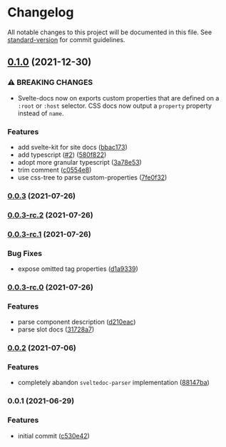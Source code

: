 # Changelog

All notable changes to this project will be documented in this file. See [standard-version](https://github.com/conventional-changelog/standard-version) for commit guidelines.

## [0.1.0](https://github.com/kwangure/svelte-docs/compare/v0.0.3...v0.1.0) (2021-12-30)


### ⚠ BREAKING CHANGES

* Svelte-docs now on exports custom properties that are
defined on a `:root` or `:host` selector. CSS docs now output a
`property` property instead of `name`.

### Features

* add svelte-kit for site docs ([bbac173](https://github.com/kwangure/svelte-docs/commit/bbac173187905607cdd2b25121b2cfca152532af))
* add typescript ([#2](https://github.com/kwangure/svelte-docs/issues/2)) ([580f822](https://github.com/kwangure/svelte-docs/commit/580f8225270a7619fed6f9e021993f139610d2a6))
* adopt more granular typescript ([3a78e53](https://github.com/kwangure/svelte-docs/commit/3a78e539efa36be4189ba161a237ec8e5a648e39))
* trim comment ([c0554e8](https://github.com/kwangure/svelte-docs/commit/c0554e803be3910d278af83aa4d9c87fc5e2cac5))
* use css-tree to parse custom-properties ([7fe0f32](https://github.com/kwangure/svelte-docs/commit/7fe0f32eac682f7c6a7845fa07bab8bec245b690))

### [0.0.3](https://github.com/kwangure/svelte-docs/compare/v0.0.3-rc.2...v0.0.3) (2021-07-26)

### [0.0.3-rc.2](https://github.com/kwangure/svelte-docs/compare/v0.0.3-rc.1...v0.0.3-rc.2) (2021-07-26)

### [0.0.3-rc.1](https://github.com/kwangure/svelte-docs/compare/v0.0.3-rc.0...v0.0.3-rc.1) (2021-07-26)


### Bug Fixes

* expose omitted tag properties ([d1a9339](https://github.com/kwangure/svelte-docs/commit/d1a933998a97aa693544b3a91b4b1c3fb8b2f305))

### [0.0.3-rc.0](https://github.com/kwangure/svelte-docs/compare/v0.0.2...v0.0.3-rc.0) (2021-07-26)


### Features

* parse component description ([d210eac](https://github.com/kwangure/svelte-docs/commit/d210eac29998710a7b503185981e22124cec4bc5))
* parse slot docs ([31728a7](https://github.com/kwangure/svelte-docs/commit/31728a7f7cc8f30dace218f927115591a7b35df8))

### [0.0.2](https://github.com/kwangure/svelte-docs/compare/v0.0.1...v0.0.2) (2021-07-06)


### Features

* completely abandon `sveltedoc-parser` implementation ([88147ba](https://github.com/kwangure/svelte-docs/commit/88147baa6c8cef81072fffac117fb5429aeb5d56))

### 0.0.1 (2021-06-29)


### Features

* initial commit ([c530e42](https://github.com/kwangure/svelte-docs/commit/c530e42e20aef31d51042ea58a8fe651d18eba77))
